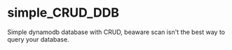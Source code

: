 # simple_CRUD_DDB
Simple dynamodb database with CRUD, beaware scan isn't the best way to query your database.
